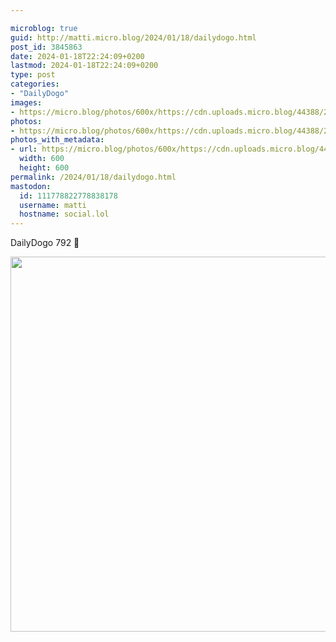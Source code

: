 ```yaml
---

microblog: true
guid: http://matti.micro.blog/2024/01/18/dailydogo.html
post_id: 3845863
date: 2024-01-18T22:24:09+0200
lastmod: 2024-01-18T22:24:09+0200
type: post
categories:
- "DailyDogo"
images:
- https://micro.blog/photos/600x/https://cdn.uploads.micro.blog/44388/2024/7c04cd482c734091be56d9411e8eaa44.jpg
photos:
- https://micro.blog/photos/600x/https://cdn.uploads.micro.blog/44388/2024/7c04cd482c734091be56d9411e8eaa44.jpg
photos_with_metadata:
- url: https://micro.blog/photos/600x/https://cdn.uploads.micro.blog/44388/2024/7c04cd482c734091be56d9411e8eaa44.jpg
  width: 600
  height: 600
permalink: /2024/01/18/dailydogo.html
mastodon:
  id: 111778822778838178
  username: matti
  hostname: social.lol
---
```

DailyDogo 792 🐶

<img src="/media/uploads/2024/7c04cd482c734091be56d9411e8eaa44.jpg" width="600" height="600" alt="" />

